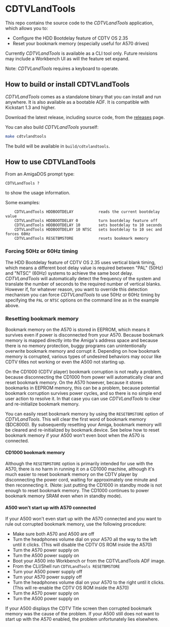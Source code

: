 # CDTVLandTools

This repo contains the source code to the _CDTVLandTools_ application, which allows you to:

- Configure the HDD Bootdelay feature of CDTV OS 2.35
- Reset your bookmark memory (especially useful for A570 drives)

Currently _CDTVLandTools_ is available as a CLI tool only. Future revisions may include a Workbench UI as will the feature set expand.

Note: _CDTVLandTools_ requires a keyboard to operate.


## How to build or install CDTVLandTools

_CDTVLandTools_ comes as a standalone binary that you can install and run anywhere. It is also available as a bootable ADF. It is compatible with Kickstart 1.3 and higher.

Download the latest release, including source code, from the [releases](https://github.com/C4ptFuture/cdtv-cdtvtools/releases) page.

You can also build _CDTVLandTools_ yourself:

```sh
make cdtvlandtools
```
The build will be available in `build/cdtvlandtools`.

## How to use CDTVLandTools

From an AmigaDOS prompt type:

```
CDTVLandTools ?
```

to show the usage information.

Some examples:

```
    CDTVLandTools HDDBOOTDELAY           reads the current bootdelay value
    CDTVLandTools HDDBOOTDELAY 0         turn bootdelay feature off
    CDTVLandTools HDDBOOTDELAY 10        sets bootdelay to 10 seconds
    CDTVLandTools HDDBOOTDELAY 10 NTSC   sets bootdelay to 10 sec and forces 60Hz
    CDTVLandTools RESETBMSTORE           resets bookmark memory
```

### Forcing 50Hz or 60Hz timing
The HDD Bootdelay feature of CDTV OS 2.35 uses vertical blank timing, which means a different boot delay value is required between "PAL" (50Hz) and "NTSC" (60Hz) systems to achieve the same boot delay. _CDTVLandTools_ will automatically detect the frequency of the system and translate the number of seconds to the required number of vertical blanks. However if, for whatever reason, you want to override this detection mechanism you can force _CDTVLandTools_ to use 50Hz or 60Hz timing by specifying the `PAL` or `NTSC` options on the command line as in the example above.

### Resetting bookmark memory
Bookmark memory on the A570 is stored in EEPROM, which means it survives even if power is disconnected from your A570. Because bookmark memory is mapped directly into the Amiga's address space and because there is no memory protection, buggy programs can unintentionally overwrite bookmark memory and corrupt it. Depending on how bookmark memory is corrupted, various types of undesired behaviors may occur like CDTV titles not working or even the A500 not starting up.

On the CD1000 (CDTV player) bookmark corruption is not really a problem, because disconnecting the CD1000 from power will automatically clear and reset bookmark memory. On the A570 however, because it stores bookmarks in EEPROM memory, this can be a problem, because potential bookmark corruption survives power cycles, and so there is no simple end user action to resolve it. In that case you can use _CDTVLandTools_ to clear and re-initialize bookmark memory.

You can easily reset bookmark memory by using the `RESETBMSTORE` option of _CDTVLandTools_. This will clear the first word of bookmark memory ($DC8000). By subsequently resetting your Amiga, bookmark memory will be cleared and re-initialized by bookmark.device. See below how to reset bookmark memory if your A500 won't even boot when the A570 is connected.

#### CD1000 bookmark memory
Although the `RESETBMSTORE` option is primarily intended for use with the A570, there is no harm in running it on a CD1000 machine, although it's much easier to reset bookmark memory on the CDTV player by disconnecting the power cord, waiting for approximately one minute and then reconnecting it. (Note: just putting the CD1000 in standby mode is not enough to reset bookmark memory. The CD1000 continues to power bookmark memory SRAM even when in standby mode).

#### A500 won't start up with A570 connected
If your A500 won't even start up with the A570 connected and you want to rule out corrupted bookmark memory, use the following procedure:

- Make sure both A570 and A500 are off
- Turn the headphones volume dial on your A570 all the way to the left until it clicks. (This will disable the CDTV OS ROM inside the A570)
- Turn the A570 power supply on
- Turn the A500 power supply on
- Boot your A500 into Workbench or from the CDTVLandTools ADF image.
- From the CLI/Shell run  `CDTVLandTools RESETBMSTORE`
- Turn your A500 power supply off
- Turn your A570 power supply off
- Turn the headphones volume dial on your A570 to the right until it clicks. (This will re-enable the CDTV OS ROM inside the A570)
- Turn the A570 power supply on
- Turn the A500 power supply on

If your A500 displays the CDTV Title screen then corrupted bookmark memory was the cause of the problem. If your A500 still does not want to start up with the A570 enabled, the problem unfortunately lies elsewhere.

